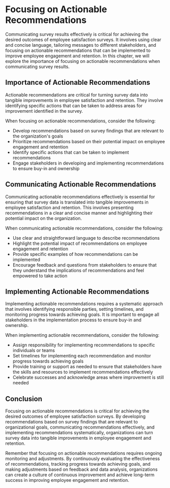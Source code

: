 # Focusing on Actionable Recommendations

Communicating survey results effectively is critical for achieving the desired outcomes of employee satisfaction surveys. It involves using clear and concise language, tailoring messages to different stakeholders, and focusing on actionable recommendations that can be implemented to improve employee engagement and retention. In this chapter, we will explore the importance of focusing on actionable recommendations when communicating survey results.

Importance of Actionable Recommendations
----------------------------------------

Actionable recommendations are critical for turning survey data into tangible improvements in employee satisfaction and retention. They involve identifying specific actions that can be taken to address areas for improvement identified in the survey.

When focusing on actionable recommendations, consider the following:

* Develop recommendations based on survey findings that are relevant to the organization's goals
* Prioritize recommendations based on their potential impact on employee engagement and retention
* Identify specific actions that can be taken to implement recommendations
* Engage stakeholders in developing and implementing recommendations to ensure buy-in and ownership

Communicating Actionable Recommendations
----------------------------------------

Communicating actionable recommendations effectively is essential for ensuring that survey data is translated into tangible improvements in employee satisfaction and retention. This involves presenting recommendations in a clear and concise manner and highlighting their potential impact on the organization.

When communicating actionable recommendations, consider the following:

* Use clear and straightforward language to describe recommendations
* Highlight the potential impact of recommendations on employee engagement and retention
* Provide specific examples of how recommendations can be implemented
* Encourage feedback and questions from stakeholders to ensure that they understand the implications of recommendations and feel empowered to take action

Implementing Actionable Recommendations
---------------------------------------

Implementing actionable recommendations requires a systematic approach that involves identifying responsible parties, setting timelines, and monitoring progress towards achieving goals. It is important to engage all stakeholders in the implementation process to ensure buy-in and ownership.

When implementing actionable recommendations, consider the following:

* Assign responsibility for implementing recommendations to specific individuals or teams
* Set timelines for implementing each recommendation and monitor progress towards achieving goals
* Provide training or support as needed to ensure that stakeholders have the skills and resources to implement recommendations effectively
* Celebrate successes and acknowledge areas where improvement is still needed

Conclusion
----------

Focusing on actionable recommendations is critical for achieving the desired outcomes of employee satisfaction surveys. By developing recommendations based on survey findings that are relevant to organizational goals, communicating recommendations effectively, and implementing recommendations systematically, organizations can turn survey data into tangible improvements in employee engagement and retention.

Remember that focusing on actionable recommendations requires ongoing monitoring and adjustments. By continuously evaluating the effectiveness of recommendations, tracking progress towards achieving goals, and making adjustments based on feedback and data analysis, organizations can create a culture of continuous improvement and achieve long-term success in improving employee engagement and retention.
